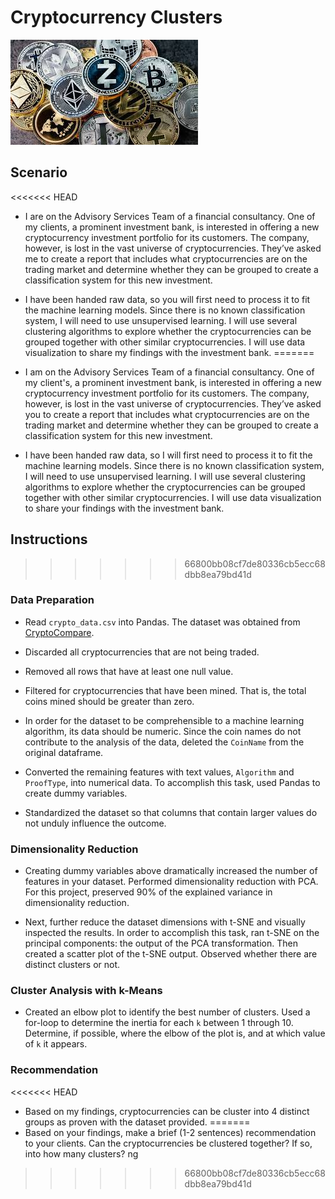 # Cryptocurrency Clusters
![eamesBot/Shutterstock.com](Resources/Images/crypto.jpeg)
## Scenario

<<<<<<< HEAD
* I are on the Advisory Services Team of a financial consultancy. One of my clients, a prominent investment bank, is interested in offering a new cryptocurrency investment portfolio for its customers. The company, however, is lost in the vast universe of cryptocurrencies. They’ve asked me to create a report that includes what cryptocurrencies are on the trading market and determine whether they can be grouped to create a classification system for this new investment.

* I have been handed raw data, so you will first need to process it to fit the machine learning models. Since there is no known classification system, I will need to use unsupervised learning. I will use several clustering algorithms to explore whether the cryptocurrencies can be grouped together with other similar cryptocurrencies. I will use data visualization to share my findings with the investment bank.
=======
* I am on the Advisory Services Team of a financial consultancy. One of my client's, a prominent investment bank, is interested in offering a new cryptocurrency investment portfolio for its customers. The company, however, is lost in the vast universe of cryptocurrencies. They’ve asked you to create a report that includes what cryptocurrencies are on the trading market and determine whether they can be grouped to create a classification system for this new investment.

* I have been handed raw data, so I will first need to process it to fit the machine learning models. Since there is no known classification system, I will need to use unsupervised learning. I will use several clustering algorithms to explore whether the cryptocurrencies can be grouped together with other similar cryptocurrencies. I will use data visualization to share your findings with the investment bank.

## Instructions
>>>>>>> 66800bb08cf7de80336cb5ecc68dbb8ea79bd41d

### Data Preparation

* Read `crypto_data.csv` into Pandas. The dataset was obtained from [CryptoCompare](https://min-api.cryptocompare.com/data/all/coinlist).

* Discarded all cryptocurrencies that are not being traded. 

* Removed all rows that have at least one null value.

* Filtered for cryptocurrencies that have been mined. That is, the total coins mined should be greater than zero.

* In order for the dataset to be comprehensible to a machine learning algorithm, its data should be numeric. Since the coin names do not contribute to the analysis of the data, deleted the `CoinName` from the original dataframe.

* Converted the remaining features with text values, `Algorithm` and `ProofType`, into numerical data. To accomplish this task, used Pandas to create dummy variables.

* Standardized the dataset so that columns that contain larger values do not unduly influence the outcome.

### Dimensionality Reduction

* Creating dummy variables above dramatically increased the number of features in your dataset. Performed dimensionality reduction with PCA. For this project, preserved 90% of the explained variance in dimensionality reduction. 

* Next, further reduce the dataset dimensions with t-SNE and visually inspected the results. In order to accomplish this task, ran t-SNE on the principal components: the output of the PCA transformation. Then created a scatter plot of the t-SNE output. Observed whether there are distinct clusters or not.

### Cluster Analysis with k-Means

* Created an elbow plot to identify the best number of clusters. Used a for-loop to determine the inertia for each `k` between 1 through 10. Determine, if possible, where the elbow of the plot is, and at which value of `k` it appears.

### Recommendation

<<<<<<< HEAD
* Based on my findings, cryptocurrencies can be cluster into 4 distinct groups as proven with the dataset provided.
=======
* Based on your findings, make a brief (1-2 sentences) recommendation to your clients. Can the cryptocurrencies be clustered together? If so, into how many clusters? ng
>>>>>>> 66800bb08cf7de80336cb5ecc68dbb8ea79bd41d
